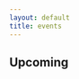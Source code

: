 ```yaml
---
layout: default
title: events
---
```

## Upcoming

<!--
## Past
- [CENTAUR Annual Meeting](event_centaur_2023.html), August 17, 2023.
- [Formal Reasoning about Financial Systems Workshop](https://reasoningaboutfinancialsystems.org/), September 1, 2022, [[video](https://youtube.com/playlist?list=PLKtu7wuOMP9VXT92wyIpon9VRIv7hOuW4)]
- [Certora Prover 2 Day Workshop](https://www.certora.com/events/certora-prover-2-day-workshop/), August 29-30, 2022, [[video](https://www.youtube.com/playlist?list=PLKtu7wuOMP9Wp_O8kylKbtFYgM8HVTGIA)]
- [CENTAUR Annual Meeting](event_centaur_2022.html), July 13, 2022.
-->
